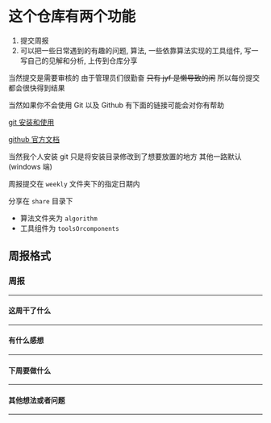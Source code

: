 # 这个仓库有两个功能
1. 提交周报
2. 可以把一些日常遇到的有趣的问题, 算法, 一些依靠算法实现的工具组件, 写一写自己的见解和分析, 上传到仓库分享

当然提交是需要审核的 由于管理员们很勤奋 ~~只有 jyf 是懒导致的闲~~ 所以每份提交都会很快得到结果

当然如果你不会使用 Git 以及 Github 有下面的链接可能会对你有帮助

[git 安装和使用](https://blog.csdn.net/Small_Yogurt/article/details/104966939)

[github 官方文档](https://docs.github.com/cn)


当然我个人安装 git 只是将安装目录修改到了想要放置的地方 其他一路默认(windows 端)

周报提交在 `weekly` 文件夹下的指定日期内

分享在 `share` 目录下 
- 算法文件夹为 `algorithm`
- 工具组件为 `toolsOrcomponents` 





## 周报格式

### 周报
----
#### 这周干了什么
----
#### 有什么感想
----
#### 下周要做什么
----
#### 其他想法或者问题
----
